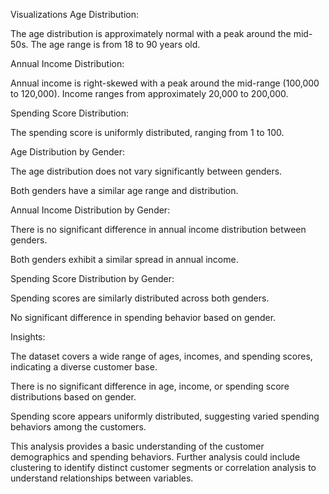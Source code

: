 Visualizations
Age Distribution:

The age distribution is approximately normal with a peak around the mid-50s.
The age range is from 18 to 90 years old.

Annual Income Distribution:

Annual income is right-skewed with a peak around the mid-range (100,000 to 120,000).
Income ranges from approximately 20,000 to 200,000.

Spending Score Distribution:

The spending score is uniformly distributed, ranging from 1 to 100.

Age Distribution by Gender:

The age distribution does not vary significantly between genders.

Both genders have a similar age range and distribution.

Annual Income Distribution by Gender:

There is no significant difference in annual income distribution between genders.

Both genders exhibit a similar spread in annual income.

Spending Score Distribution by Gender:

Spending scores are similarly distributed across both genders.

No significant difference in spending behavior based on gender.


Insights:

The dataset covers a wide range of ages, incomes, and spending scores, indicating a diverse customer base.

There is no significant difference in age, income, or spending score distributions based on gender.

Spending score appears uniformly distributed, suggesting varied spending behaviors among the customers.

This analysis provides a basic understanding of the customer demographics and spending behaviors. Further analysis could include clustering to identify distinct customer segments or correlation analysis to understand relationships between variables. ​
